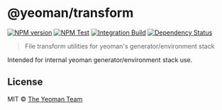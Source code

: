 # @yeoman/transform

[![NPM version][npm-image]][npm-url]
[![NPM Test](https://github.com/yeoman/yeoman-api/workflows/NPM%20Test/badge.svg)](https://github.com/yeoman/yeoman-api/actions?query=workflow%3A%22NPM+Test%22)
[![Integration Build](https://github.com/yeoman/yeoman-api/workflows/Integration%20Build/badge.svg)](https://github.com/yeoman/yeoman-api/actions?query=workflow%3A%22Integration+Build%22)
[![Dependency Status][daviddm-image]][daviddm-url]

> File transform utilities for yeoman's generator/environment stack

Intended for internal yeoman generator/environment stack use.

## License

MIT © [The Yeoman Team](http://yeoman.io)

[npm-image]: https://badge.fury.io/js/yeoman-api.svg
[npm-url]: https://npmjs.org/package/yeoman-api
[travis-image]: https://travis-ci.org/yeoman/yeoman-api.svg?branch=master
[travis-url]: https://travis-ci.org/yeoman/yeoman-api
[daviddm-image]: https://david-dm.org/yeoman/yeoman-api.svg?theme=shields.io
[daviddm-url]: https://david-dm.org/yeoman/yeoman-api
